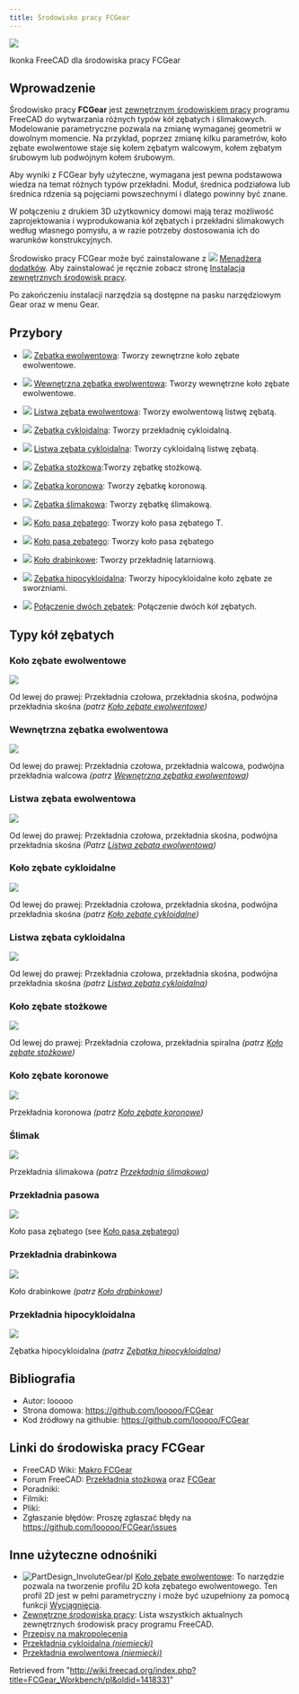 ```yaml
---
title: Środowisko pracy FCGear
---
```


![](/images/FCGear_workbench_icon.svg)

Ikonka FreeCAD dla środowiska pracy FCGear

## Wprowadzenie

Środowisko pracy **FCGear** jest [zewnętrznym środowiskiem pracy](/External_workbenches/pl "External workbenches/pl") programu FreeCAD do wytwarzania różnych typów kół zębatych i ślimakowych. Modelowanie parametryczne pozwala na zmianę wymaganej geometrii w dowolnym momencie. Na przykład, poprzez zmianę kilku parametrów, koło zębate ewolwentowe staje się kołem zębatym walcowym, kołem zębatym śrubowym lub podwójnym kołem śrubowym.

Aby wyniki z FCGear były użyteczne, wymagana jest pewna podstawowa wiedza na temat różnych typów przekładni. Moduł, średnica podziałowa lub średnica rdzenia są pojęciami powszechnymi i dlatego powinny być znane.

W połączeniu z drukiem 3D użytkownicy domowi mają teraz możliwość zaprojektowania i wyprodukowania kół zębatych i przekładni ślimakowych według własnego pomysłu, a w razie potrzeby dostosowania ich do warunków konstrukcyjnych.

Środowisko pracy FCGear może być zainstalowane z ![](/images/Std_AddonMgr.svg) [Menadżera dodatków](/Std_AddonMgr/pl "Std AddonMgr/pl"). Aby zainstalować je ręcznie zobacz stronę [Instalacja zewnętrznych środowisk pracy](/Installing_more_workbenches/pl "Installing more workbenches/pl").

Po zakończeniu instalacji narzędzia są dostępne na pasku narzędziowym Gear oraz w menu Gear.

## Przybory

- ![](/images/FCGear_InvoluteGear.svg) [Zębatka ewolwentowa](/FCGear_InvoluteGear/pl "FCGear InvoluteGear/pl"): Tworzy zewnętrzne koło zębate ewolwentowe.

- ![](/images/FCGear_InternalInvoluteGear.svg) [Wewnętrzna zębatka ewolwentowa](/FCGear_InternalInvoluteGear/pl "FCGear InternalInvoluteGear/pl"): Tworzy wewnętrzne koło zębate ewolwentowe.

- ![](/images/FCGear_InvoluteRack.svg) [Listwa zębata ewolwentowa](/FCGear_InvoluteRack/pl "FCGear InvoluteRack/pl"): Tworzy ewolwentową listwę zębatą.

- ![](/images/FCGear_CycloidGear.svg) [Zębatka cykloidalna](/FCGear_CycloidGear/pl "FCGear CycloidGear/pl"): Tworzy przekładnię cykloidalną.

- ![](/images/FCGear_CycloidRack.svg) [Listwa zębata cykloidalna](/FCGear_CycloidRack/pl "FCGear CycloidRack/pl"): Tworzy cykloidalną listwę zębatą.

- ![](/images/FCGear_BevelGear.svg) [Zębatka stożkowa](/FCGear_BevelGear/pl "FCGear BevelGear/pl"):Tworzy zębatkę stożkową.

- ![](/images/FCGear_CrownGear.svg) [Zębatka koronowa](/FCGear_CrownGear/pl "FCGear CrownGear/pl"): Tworzy zębatkę koronową.

- ![](/images/FCGear_WormGear.svg) [Zębatka ślimakowa](/FCGear_WormGear/pl "FCGear WormGear/pl"): Tworzy zębatkę ślimakową.

- ![](/images/FCGear_TimingGearT.svg) [Koło pasa zębatego](/index.php?title=FCGear_TimingGearT/pl&action=edit&redlink=1 "FCGear TimingGearT/pl (page does not exist)"): Tworzy koło pasa zębatego T.

- ![](/images/FCGear_TimingGear.svg) [Koło pasa zębatego](/FCGear_TimingGear/pl "FCGear TimingGear/pl"): Tworzy koło pasa zębatego

- ![](/images/FCGear_LanternGear.svg) [Koło drabinkowe](/FCGear_LanternGear/pl "FCGear LanternGear/pl"): Tworzy przekładnię latarniową.

- ![](/images/FCGear_HypoCycloidGear.svg) [Zębatka hipocykloidalna](/FCGear_HypoCycloidGear/pl "FCGear HypoCycloidGear/pl"): Tworzy hipocykloidalne koło zębate ze sworzniami.

- ![](/images/FCGear_GearConnector.svg) [Połączenie dwóch zębatek](/FCGear_GearConnector/pl "FCGear GearConnector/pl"): Połączenie dwóch kół zębatych.

## Typy kół zębatych

### Koło zębate ewolwentowe

![](/images/Involute-Gear_example.png)

Od lewej do prawej: Przekładnia czołowa, przekładnia skośna, podwójna przekładnia skośna _(patrz [Koło zębate ewolwentowe](/FCGear_InvoluteGear/pl "FCGear InvoluteGear/pl"))_

### Wewnętrzna zębatka ewolwentowa

![](/images/FCGear_InternalInvoluteGear-01.png)

Od lewej do prawej: Przekładnia czołowa, przekładnia walcowa, podwójna przekładnia walcowa _(patrz [Wewnętrzna zębatka ewolwentowa](/FCGear_InternalInvoluteGear/pl "FCGear InternalInvoluteGear/pl"))_

### Listwa zębata ewolwentowa

![](/images/Involute-Rack_example.png)

Od lewej do prawej: Przekładnia czołowa, przekładnia skośna, podwójna przekładnia skośna _(Patrz [Listwa zębata ewolwentowa](/FCGear_InvoluteRack/pl "FCGear InvoluteRack/pl"))_

### Koło zębate cykloidalne

![](/images/Cycloid-Gear_example_1.png)

Od lewej do prawej: Przekładnia czołowa, przekładnia skośna, podwójna przekładnia skośna _(patrz [Koło zębate cykloidalne](/FCGear_CycloidGear/pl "FCGear CycloidGear/pl"))_

### Listwa zębata cykloidalna

![](/images/FCGear_CycloidRack-01.png)

Od lewej do prawej: Przekładnia czołowa, przekładnia skośna, podwójna przekładnia skośna _(patrz [Listwa zębata cykloidalna](/FCGear_CycloidRack/pl "FCGear CycloidRack/pl"))_

### Koło zębate stożkowe

![](/images/Bevel-Gear_example.png)

Od lewej do prawej: Przekładnia czołowa, przekładnia spiralna _(patrz [Koło zębate stożkowe](/FCGear_BevelGear/pl "FCGear BevelGear/pl"))_

### Koło zębate koronowe

![](/images/Crown-Gear_example.png)

Przekładnia koronowa _(patrz [Koło zębate koronowe](/FCGear_CrownGear/pl "FCGear CrownGear/pl"))_

### Ślimak

![](/images/Worm-Gear_example.png)

Przekładnia ślimakowa _(patrz [Przekładnia ślimakowa](/FCGear_WormGear/pl "FCGear WormGear/pl"))_

### Przekładnia pasowa

![](/images/Timing-Gear_example.png)

Koło pasa zębatego (see [Koło pasa zębatego](/FCGear_TimingGear/pl "FCGear TimingGear/pl"))

### Przekładnia drabinkowa

![](/images/Lantern-Gear_example.png)

Koło drabinkowe _(patrz [Koło drabinkowe](/FCGear_LanternGear/pl "FCGear LanternGear/pl"))_

### Przekładnia hipocykloidalna

![](/images/FCGear_FCGear_HypoCycloidGear-05.png)

Zębatka hipocykloidalna _(patrz [Zębatka hipocykloidalna](/FCGear_HypoCycloidGear/pl "FCGear HypoCycloidGear/pl"))_

## Bibliografia

- Autor: looooo
- Strona domowa: <https://github.com/looooo/FCGear>
- Kod źródłowy na githubie: <https://github.com/looooo/FCGear>

## Linki do środowiska pracy FCGear

- FreeCAD Wiki: [Makro FCGear](/Macro_FCGear/pl "Macro FCGear/pl")
- Forum FreeCAD: [Przekładnia stożkowa](http://forum.freecadweb.org/viewtopic.php?f=3&t=12878) oraz [FCGear](http://forum.freecadweb.org/viewtopic.php?f=21&t=12968)
- Poradniki:
- Filmiki:
- Pliki:
- Zgłaszanie błędów: Proszę zgłaszać błędy na <https://github.com/looooo/FCGear/issues>

## Inne użyteczne odnośniki

- ![PartDesign_InvoluteGear/pl](/images/PartDesign_InvoluteGear.svg) [Koło zębate ewolwentowe](/PartDesign_InvoluteGear/pl "PartDesign InvoluteGear/pl"): To narzędzie pozwala na tworzenie profilu 2D koła zębatego ewolwentowego. Ten profil 2D jest w pełni parametryczny i może być uzupełniony za pomocą funkcji [Wyciągnięcia](/PartDesign_Pad "PartDesign Pad").
- [Zewnętrzne środowiska pracy](/External_workbenches/pl "External workbenches/pl"): Lista wszystkich aktualnych zewnętrznych środowisk pracy programu FreeCAD.
- [Przepisy na makropolecenia](/Macros_recipes/pl "Macros recipes/pl")
- [Przekładnia cykloidalna _(niemiecki)_](https://vivat-geo.de/zykloidenverzahnung.html)
- [Przekładnia ewolwentowa _(niemiecki)_](https://vivat-geo.de/evolventenverzahnung.html)

Retrieved from "<http://wiki.freecad.org/index.php?title=FCGear_Workbench/pl&oldid=1418331>"
